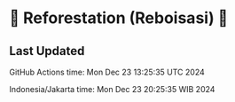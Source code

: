 
# 🌳 Reforestation (Reboisasi) 🌲

## Last Updated

GitHub Actions time: Mon Dec 23 13:25:35 UTC 2024

Indonesia/Jakarta time: Mon Dec 23 20:25:35 WIB 2024
